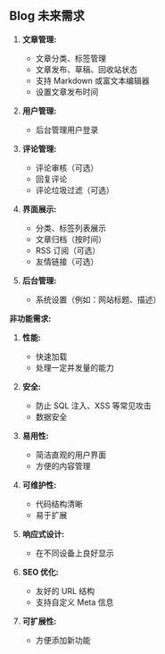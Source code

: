 ## Blog 未来需求

1. **文章管理:**

   - 文章分类、标签管理
   - 文章发布、草稿、回收站状态
   - 支持 Markdown 或富文本编辑器
   - 设置文章发布时间

2. **用户管理:**

   - 后台管理用户登录

3. **评论管理:**

   - 评论审核（可选）
   - 回复评论
   - 评论垃圾过滤（可选）

4. **界面展示:**

   - 分类、标签列表展示
   - 文章归档（按时间）
   - RSS 订阅（可选）
   - 友情链接（可选）

5. **后台管理:**
   - 系统设置（例如：网站标题、描述）

**非功能需求:**

1. **性能:**

   - 快速加载
   - 处理一定并发量的能力

2. **安全:**

   - 防止 SQL 注入、XSS 等常见攻击
   - 数据安全

3. **易用性:**

   - 简洁直观的用户界面
   - 方便的内容管理

4. **可维护性:**

   - 代码结构清晰
   - 易于扩展

5. **响应式设计:**

   - 在不同设备上良好显示

6. **SEO 优化:**

   - 友好的 URL 结构
   - 支持自定义 Meta 信息

7. **可扩展性:**
   - 方便添加新功能